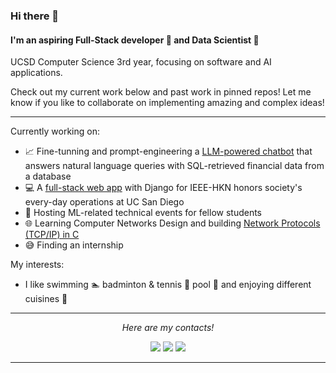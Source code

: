 ### Hi there 👋

#### I'm an aspiring Full-Stack developer :iphone: and Data Scientist :floppy_disk:

UCSD Computer Science 3rd year, focusing on software and AI applications.


Check out my current work below and past work in pinned repos! Let me know if you like to collaborate on implementing amazing and complex ideas!

---

Currently working on:
- 📈 Fine-tunning and prompt-engineering a [LLM-powered chatbot](https://github.com/PIMCO1B-BTTAI/PIMCO-Text2SQL) that answers natural language queries with SQL-retrieved financial data from a database
- :computer: A [full-stack web app](https://github.com/HKN-UCSD/hkn-portal) with Django for IEEE-HKN honors society's every-day operations at UC San Diego
- :speech_balloon: Hosting ML-related technical events for fellow students
- :globe_with_meridians: Learning Computer Networks Design and building [Network Protocols (TCP/IP) in C](https://github.com/OscarKhaing/Computer-Networks)
- :sweat_smile: Finding an internship
<!--- - :computer: Another [full-stack blog website](https://github.com/OscarKhaing/Full-Stack_Blog) with Django as a personal project --->
<!--- - :pear: Recognizing plant sexes with AI/ML --->
<!--- - ⚛️ Writing documentation of Perl scripts for molecular data analysis --->

My interests:
- I like swimming :swimmer: badminton & tennis :tennis: pool :8ball: and enjoying different cuisines :ramen: 

<!--
I also have 1500 hours on Dota 2 and Valorant each... but that shouldn't go on my profile so I put it as comment instead.
-->


<hr>
<p align="center">
  <i>Here are my contacts!</i>

<p align="center">
<a href= "https://github.com/OscarKhaing/"><img src="https://img.icons8.com/material-outlined/30/000000/github.png"/></a>
<a href= "https://www.linkedin.com/in/oscar-khaing/"><img src="https://img.icons8.com/material-outlined/30/000000/linkedin.png"/></a>
<a href= "akhaing@ucsd.edu"><img src="https://img.icons8.com/material-outlined/30/000000/email.png"/></a>
<!-- <a href= "https://okhaing.com"><img src="https://img.icons8.com/material-outlined/27/000000/geography.png"/></a> -->
</p>

</p>

---

<!--- design inspiration sources: https://github.com/halfrost/ --->
<!--- other designs that I like a lot:
https://github.com/caneco/caneco/blob/master/README.md
https://github.com/RaoHai/RaoHai/blob/master/README.md
--->

